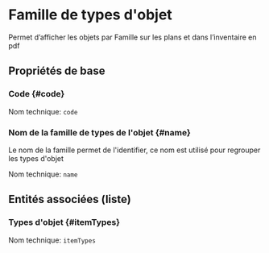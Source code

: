 # Famille de types d'objet
<!--- THIS FILE IS GENERATED PLEASE DO NOT EDIT IT DIRECTLY --->

Permet d’afficher les objets par Famille sur les plans et dans l’inventaire en pdf

## Propriétés de base

### Code {#code}



Nom technique: ```code```

### Nom de la famille de types de l'objet {#name}

Le nom de la famille permet de l'identifier, ce nom est utilisé pour regrouper les types d'objet

Nom technique: ```name```




## Entités associées (liste)

### Types d'objet {#itemTypes}



Nom technique: ```itemTypes```




